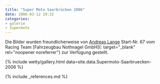 ```yaml
---
title: "Super Moto Saarbrücken 2006"
date: 2006-03-12 19:32
categories: 
- galerie
- Supermoto
---
```

Die Bilder wurden freundlicherweise von [Andreas Lange](http://www.speed-pixx.de) Start-Nr. 67 vom Racing Team [Fahrzeugbau Nothnagel GmbH]{: target="_blank" rel="noopener noreferrer"} zur Verfügung gestellt. 

{% include wetty/gallery.html data=site.data.Supermoto-Saarbruecken-2006 %}

{% include _references.md %}
